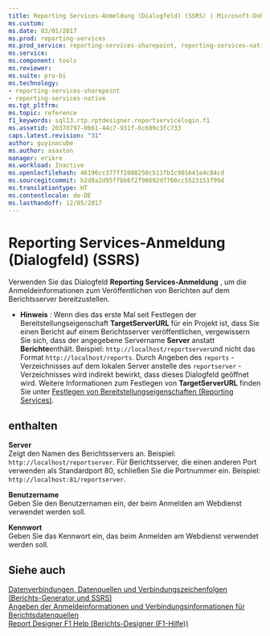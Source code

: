 ```yaml
---
title: Reporting Services-Anmeldung (Dialogfeld) (SSRS) | Microsoft-Dokumentation
ms.custom: 
ms.date: 03/01/2017
ms.prod: reporting-services
ms.prod_service: reporting-services-sharepoint, reporting-services-native
ms.service: 
ms.component: tools
ms.reviewer: 
ms.suite: pro-bi
ms.technology:
- reporting-services-sharepoint
- reporting-services-native
ms.tgt_pltfrm: 
ms.topic: reference
f1_keywords: sql13.rtp.rptdesigner.reportservicelogin.f1
ms.assetid: 2037d797-0b61-44c7-931f-6c689c3fc733
caps.latest.revision: "31"
author: guyinacube
ms.author: asaxton
manager: erikre
ms.workload: Inactive
ms.openlocfilehash: 46196cc377ff2080250c511fb1c901641e4c84cd
ms.sourcegitcommit: b2d8a2d95ffbb6f2f98692d7760cc5523151f99d
ms.translationtype: HT
ms.contentlocale: de-DE
ms.lasthandoff: 12/05/2017
---
```

# <a name="reporting-services-login-dialog-box-ssrs"></a>Reporting Services-Anmeldung (Dialogfeld) (SSRS)
  Verwenden Sie das Dialogfeld **Reporting Services-Anmeldung** , um die Anmeldeinformationen zum Veröffentlichen von Berichten auf dem Berichtsserver bereitzustellen.  
  
-   **Hinweis** : Wenn dies das erste Mal seit Festlegen der Bereitstellungseigenschaft **TargetServerURL** für ein Projekt ist, dass Sie einen Bericht auf einem Berichtsserver veröffentlichen, vergewissern Sie sich, dass der angegebene Servername **Server** anstatt **Berichte**enthält. Beispiel: `http://localhost/reportserver`und nicht das Format `http://localhost/reports`. Durch Angeben des `reports` -Verzeichnisses auf dem lokalen Server anstelle des `reportserver` -Verzeichnisses wird indirekt bewirkt, dass dieses Dialogfeld geöffnet wird. Weitere Informationen zum Festlegen von **TargetServerURL** finden Sie unter [Festlegen von Bereitstellungseigenschaften (Reporting Services)](../../reporting-services/tools/set-deployment-properties-reporting-services.md).  
  
## <a name="options"></a>enthalten  
 **Server**  
 Zeigt den Namen des Berichtsservers an. Beispiel: `http://localhost/reportserver`. Für Berichtsserver, die einen anderen Port verwenden als Standardport 80, schließen Sie die Portnummer ein. Beispiel: `http://localhost:81/reportserver`.  
  
 **Benutzername**  
 Geben Sie den Benutzernamen ein, der beim Anmelden am Webdienst verwendet werden soll.  
  
 **Kennwort**  
 Geben Sie das Kennwort ein, das beim Anmelden am Webdienst verwendet werden soll.  
  
## <a name="see-also"></a>Siehe auch  
 [Datenverbindungen, Datenquellen und Verbindungszeichenfolgen &#40;Berichts-Generator und SSRS&#41;](../../reporting-services/report-data/data-connections-data-sources-and-connection-strings-report-builder-and-ssrs.md)   
 [Angeben der Anmeldeinformationen und Verbindungsinformationen für Berichtsdatenquellen](../../reporting-services/report-data/specify-credential-and-connection-information-for-report-data-sources.md)   
 [Report Designer F1 Help (Berichts-Designer (F1-Hilfe))](../../reporting-services/tools/report-designer-f1-help.md)  
  
  
